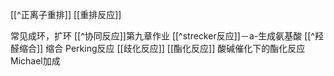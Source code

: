 [[^正离子重排]]
[[重排反应]] 

常见成环，扩环
[[^协同反应]]第九章作业
[[^strecker反应]]－a-生成氨基酸
[[^羟醛缩合]] 
缩合
Perking反应
[[歧化反应]] 
[[酯化反应]]
酸碱催化下的酯化反应
Michael加成
